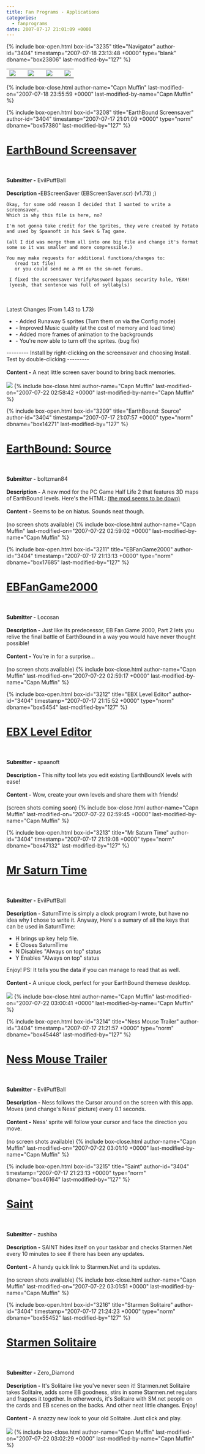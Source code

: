 ```yaml
---
title: Fan Programs - Applications
categories:
  - fanprograms
date: 2007-07-17 21:01:09 +0000
---
```

{% include box-open.html box-id="3235" title="Navigator" author-id="3404" timestamp="2007-07-18 23:13:48 +0000" type="blank" dbname="box23806" last-modified-by="127" %}
<table border="0" align="center">
<tr>
<td>
<a href="/fanprograms/rpg.php"><img border="0" src="http - //starmen.net/fanprograms/images/button_rpg.png"></img></a>
</td>
<td></td>
<td>
<a href="/fanprograms/action.php"><img border="0" src="http - //starmen.net/fanprograms/images/button_action.png"></img></a>
</td>
<td></td>
<td>
<a href="/fanprograms/minigames.php"><img border="0" src="http - //starmen.net/fanprograms/images/button_mini.png"></img></a>
</td>
<td></td>
<td>
<a href="/fanprograms/app.php"><img border="0" src="http - //starmen.net/fanprograms/images/button_apps.png"></img></a>
</td>
</tr>
</table>
{% include box-close.html author-name="Capn Muffin" last-modified-on="2007-07-18 23:55:59 +0000" last-modified-by-name="Capn Muffin" %}

{% include box-open.html box-id="3208" title="EarthBound Screensaver" author-id="3404" timestamp="2007-07-17 21:01:09 +0000" type="norm" dbname="box57380" last-modified-by="127" %}
<h1><a href="http://staff.starmen.net/files/0000/07f5/Fan Application - 174 - Earthbound Screensaver.zip"><u>EarthBound Screensaver</u></a></h1>
<br />
<br />
<b>Submitter -</b> EvilPuffBall<br />
<br />
<b>Description -</b>EBScreenSaver (EBScreenSaver.scr)
(v1.73) ;)

    Okay, for some odd reason I decided that I wanted to write a screensaver.
    Which is why this file is here, no?

    I'm not gonna take credit for the Sprites, they were created by Potato
    and used by Spaanoft in his Seek & Tag game. 
  
    (all I did was merge them all into one big file and change it's format
    some so it was smaller and more compressible.)

    You may make requests for additional functions/changes to: 
       (read txt file)
       or you could send me a PM on the sm-net forums.

     I fixed the screensaver VerifyPassword bypass security hole, YEAH!
     (yeesh, that sentence was full of syllabyls)
<br />
<br />
     Latest Changes (From 1.43 to 1.73)
<ul>
     <li>- Added Runaway 5 sprites (Turn them on via the Config mode)</li>
     <li>- Improved Music quality (at the cost of memory and load time)</li>
     <li>- Added more frames of animation to the backgrounds</li>
     <li>- You're now able to turn off the sprites. (bug fix)</li>
</ul>
---------
    Install by right-clicking on the screensaver and choosing Install.
    Test by double-clicking
---------<br />
<br />
<b>Content -</b> A neat little screen saver bound to bring back memories.<br />
<br />
<a rel="lightbox[20070716]" href="http - //starmen.net/fanprograms/images/screens/eb_screensaver_1.png" title="Animated screen saver." class="thumbnail"><img src="http - //starmen.net/fanprograms/images/thumbs/eb_screensaver_1t.png"/></a>
{% include box-close.html author-name="Capn Muffin" last-modified-on="2007-07-22 02:58:42 +0000" last-modified-by-name="Capn Muffin" %}

{% include box-open.html box-id="3209" title="EarthBound: Source" author-id="3404" timestamp="2007-07-17 21:07:57 +0000" type="norm" dbname="box14271" last-modified-by="127" %}
<h1><a href="http://staff.starmen.net/files/0000/2afb/Earthbound Source for Half-Life 2 - Mod Database.htm"><u>EarthBound: Source</u></a></h1>
<br />
<br />
<b>Submitter -</b> boltzman84<br />
<br />
<b>Description -</b> A new mod for the PC Game Half Life 2 that features 3D maps of EarthBound levels.  Here's the HTML:
<a href="http://mods.moddb.com/5777/">(the mod seems to be down)</a><br />
<br />
<b>Content -</b> Seems to be on hiatus. Sounds neat though.<br />
<br />
(no screen shots available)
{% include box-close.html author-name="Capn Muffin" last-modified-on="2007-07-22 02:59:02 +0000" last-modified-by-name="Capn Muffin" %}

{% include box-open.html box-id="3211" title="EBFanGame2000" author-id="3404" timestamp="2007-07-17 21:13:13 +0000" type="norm" dbname="box17685" last-modified-by="127" %}
<h1><a href="http://staff.starmen.net/files/0000/07ff/Fan Game - 1087 - EBFanGame2.exe"><u>EBFanGame2000</u></a></h1>
<br />
<br />
<b>Submitter -</b> Locosan<br />
<br />
<b>Description -</b> Just like its predecessor, EB Fan Game 2000, Part 2 lets you relive the final battle of EarthBound in a way you would have never thought possible!<br />
<br />
<b>Content -</b> You're in for a surprise...<br />
<br />
(no screen shots available)
{% include box-close.html author-name="Capn Muffin" last-modified-on="2007-07-22 02:59:17 +0000" last-modified-by-name="Capn Muffin" %}

{% include box-open.html box-id="3212" title="EBX Level Editor" author-id="3404" timestamp="2007-07-17 21:15:52 +0000" type="norm" dbname="box5454" last-modified-by="127" %}
<h1><a href="http://staff.starmen.net/files/0000/07f7/Fan Application - 605 - EBX Level Editor.zip"><u>EBX Level Editor</u></a></h1>
<br />
<br />
<b>Submitter -</b> spaanoft<br />
<br />
<b>Description -</b> This nifty tool lets you edit existing EarthBoundX levels with ease!<br />
<br />
<b>Content -</b> Wow, create your own levels and share them with friends!<br />
<br />
(screen shots coming soon)
{% include box-close.html author-name="Capn Muffin" last-modified-on="2007-07-22 02:59:45 +0000" last-modified-by-name="Capn Muffin" %}

{% include box-open.html box-id="3213" title="Mr Saturn Time" author-id="3404" timestamp="2007-07-17 21:19:08 +0000" type="norm" dbname="box47132" last-modified-by="127" %}
<h1><a href="http://staff.starmen.net/files/0000/07f2/Fan Applcation - 174 - Mr Saturn Time.zip"><u>Mr Saturn Time</u></a></h1>
<br />
<br />
<b>Submitter -</b> EvilPuffBall<br />
<br />
<b>Description -</b> SaturnTime is simply a clock program I wrote, but have no idea why I chose to
write it.  Anyway, Here's a sumary of all the keys that can be used in SaturnTime:
<ul>
   <li>H brings up key help file.</li>
   <li>E Closes SaturnTime</li>
   <li>N Disables "Always on top" status</li>
   <li>Y Enables "Always on top" status</li>
</ul>
                            Enjoy!
           PS: It tells you the data if you can manage to read that as well.<br />
<br />
<b>Content -</b> A unique clock, perfect for your EarthBound themese desktop.<br />
<br />
<a rel="lightbox[20070716]" href="http - //starmen.net/fanprograms/images/screens/saturn_time_1.png" title="I tell time at you. Boing!" class="thumbnail"><img src="http - //starmen.net/fanprograms/images/thumbs/saturn_time_1t.png"/></a>
{% include box-close.html author-name="Capn Muffin" last-modified-on="2007-07-22 03:00:41 +0000" last-modified-by-name="Capn Muffin" %}

{% include box-open.html box-id="3214" title="Ness Mouse Trailer" author-id="3404" timestamp="2007-07-17 21:21:57 +0000" type="norm" dbname="box45448" last-modified-by="127" %}
<h1><a href="http://staff.starmen.net/files/0000/07f6/Fan Application - 174 - Ness Mouse.zip"><u>Ness Mouse Trailer</u></a></h1>
<br />
<br />
<b>Submitter -</b> EvilPuffBall<br />
<br />
<b>Description -</b> Ness follows the Cursor around on the screen with this app. Moves (and change's Ness' picture) every 0.1 seconds.<br />
<br />
<b>Content -</b> Ness' sprite will follow your cursor and face the direction you move.<br />
<br />
(no screen shots available)
{% include box-close.html author-name="Capn Muffin" last-modified-on="2007-07-22 03:01:10 +0000" last-modified-by-name="Capn Muffin" %}

{% include box-open.html box-id="3215" title="Saint" author-id="3404" timestamp="2007-07-17 21:23:13 +0000" type="norm" dbname="box46164" last-modified-by="127" %}
<h1><a href="http://staff.starmen.net/files/0000/07f4/Fan Application - 118 - Saint.zip"><u>Saint</u></a></h1>
<br />
<br />
<b>Submitter -</b> zushiba<br />
<br />
<b>Description -</b> SAINT hides itself on your taskbar and checks Starmen.Net every 10 minutes to see if there has been any updates.<br />
<br />
<b>Content -</b> A handy quick link to Starmen.Net and its updates.<br />
<br />
(no screen shots available)
{% include box-close.html author-name="Capn Muffin" last-modified-on="2007-07-22 03:01:51 +0000" last-modified-by-name="Capn Muffin" %}

{% include box-open.html box-id="3216" title="Starmen Solitaire" author-id="3404" timestamp="2007-07-17 21:24:23 +0000" type="norm" dbname="box55452" last-modified-by="127" %}
<h1><a href="http://staff.starmen.net/files/0000/07fc/Fan Game - 518 - Starmen Solitaire.zip"><u>Starmen Solitaire</u></a></h1>
<br />
<br />
<b>Submitter -</b> Zero_Diamond<br />
<br />
<b>Description -</b> It's Solitaire like you've never seen it! Starmen.net Solitaire takes Solitaire, adds some EB goodness, stirs in some Starmen.net regulars and frappes it together. In otherwords, it's Solitaire with SM.net people on the cards and EB scenes on the backs. And other neat little changes. Enjoy!<br />
<br />
<b>Content -</b> A snazzy new look to your old Solitaire. Just click and play.<br />
<br />
<a rel="lightbox[20070716]" href="http - //starmen.net/fanprograms/images/screens/sm_solitaire_1.png" title="Familiar faces chillin' Solitaire-style." class="thumbnail"><img src="http - //starmen.net/fanprograms/images/thumbs/sm_solitaire_1t.png"/></a>
{% include box-close.html author-name="Capn Muffin" last-modified-on="2007-07-22 03:02:29 +0000" last-modified-by-name="Capn Muffin" %}
